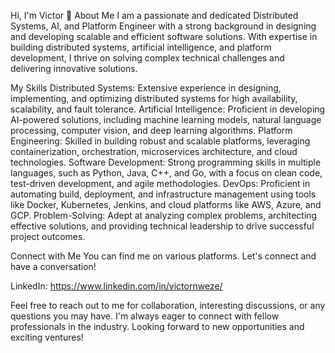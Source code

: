 Hi, I'm Victor 👋
About Me
I am a passionate and dedicated Distributed Systems, AI, and Platform Engineer with a strong background in designing and developing scalable and efficient software solutions. With expertise in building distributed systems, artificial intelligence, and platform development, I thrive on solving complex technical challenges and delivering innovative solutions.

My Skills
Distributed Systems: Extensive experience in designing, implementing, and optimizing distributed systems for high availability, scalability, and fault tolerance.
Artificial Intelligence: Proficient in developing AI-powered solutions, including machine learning models, natural language processing, computer vision, and deep learning algorithms.
Platform Engineering: Skilled in building robust and scalable platforms, leveraging containerization, orchestration, microservices architecture, and cloud technologies.
Software Development: Strong programming skills in multiple languages, such as Python, Java, C++, and Go, with a focus on clean code, test-driven development, and agile methodologies.
DevOps: Proficient in automating build, deployment, and infrastructure management using tools like Docker, Kubernetes, Jenkins, and cloud platforms like AWS, Azure, and GCP.
Problem-Solving: Adept at analyzing complex problems, architecting effective solutions, and providing technical leadership to drive successful project outcomes.

Connect with Me
You can find me on various platforms. Let's connect and have a conversation!

LinkedIn: https://www.linkedin.com/in/victornweze/

Feel free to reach out to me for collaboration, interesting discussions, or any questions you may have. I'm always eager to connect with fellow professionals in the industry.
Looking forward to new opportunities and exciting ventures!
